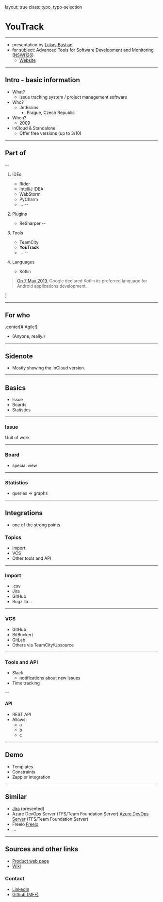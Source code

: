 layout: true
class: typo, typo-selection

# YouTrack

---

- presentation by [Lukas Bastian](https://github.com/bastianluk/)
- for subject: Advanced Tools for Software Development and Monitoring ([NSWI126](https://is.cuni.cz/studium/predmety/index.php?do=predmet&kod=NSWI126))
  - [Website](https://d3s.mff.cuni.cz/cz/teaching/nswi126/)

---

## Intro - basic information

- What?
  - issue tracking system / project management software
- Who?
  - JetBrains
    - Prague, Czech Republic
- When?
  - 2009
- InCloud & Standalone
  - Offer free versions (up to 3/10)

---

## Part of

--

1. IDEs
   - Rider
   - IntelliJ IDEA
   - WebStorm
   - PyCharm
   - ...
--

1. Plugins
   - ReSharper
--

1. Tools
   - TeamCity
   - **YouTrack**
   - ...
--

1. Languages
   - Kotlin

> [On 7 May 2019](https://techcrunch.com/2019/05/07/kotlin-is-now-googles-preferred-language-for-android-app-development/), Google declared Kotlin its preferred language for Android applications development.

]

---

## For who

.center[# Agile!]

- (Anyone, really.)

---

## Sidenote

- Mostly showing the InCloud version.

---

## Basics

- Issue
- Boards
- Statistics

---

### Issue

Unit of work

---

### Board

- special view

---

### Statistics

- queries => graphs

---

## Integrations

- one of the strong points

### Topics

- Import
- VCS
- Other tools and API

---

### Import

- .csv
- Jira
- GitHub
- Bugzilla...

---

### VCS

- GitHub
- BitBuckert
- GitLab
- Others via TeamCity/Upsource

---

### Tools and API

- Slack
  - notifications about new issues
- Time tracking

--

#### API

- REST API
- Allows:
  - a
  - b
  - c

---

## Demo

- Templates
- Constraints
- Zappier integration

---

## Similar

- [Jira](https://www.atlassian.com/software/jira) (presented)
- Azure DevOps Server (TFS/Team Foundation Server) [Azure DevOps Server](https://azure.microsoft.com/en-us/services/devops/server/) (TFS/Team Foundation Server)
- Freelo [Freelo](https://www.freelo.cz/)
- ...

---

## Sources and other links

- [Product web page](https://www.jetbrains.com/youtrack/)
- [Wiki](https://en.wikipedia.org/wiki/JetBrains)

### Contact

- [LinkedIn](https://www.linkedin.com/in/bastianluk/)
- [Github (MFF)](https://github.com/bastianluk/MFFUK)
